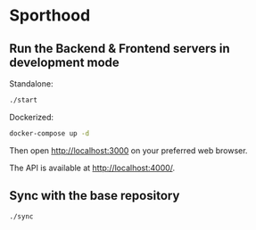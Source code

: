 # Sporthood

## Run the Backend & Frontend servers in development mode

Standalone:

```bash
./start
```

Dockerized:

```bash
docker-compose up -d
```

Then open [http://localhost:3000](http://localhost:3000) on your preferred web browser.

The API is available at [http://localhost:4000/](http://localhost:4000/).

## Sync with the base repository

```bash
./sync
```
